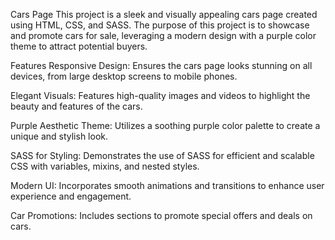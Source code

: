 Cars Page
This project is a sleek and visually appealing cars page created using HTML, CSS, and SASS. The purpose of this project is to showcase and promote cars for sale, leveraging a modern design with a purple color theme to attract potential buyers.

Features
Responsive Design: Ensures the cars page looks stunning on all devices, from large desktop screens to mobile phones.

Elegant Visuals: Features high-quality images and videos to highlight the beauty and features of the cars.

Purple Aesthetic Theme: Utilizes a soothing purple color palette to create a unique and stylish look.

SASS for Styling: Demonstrates the use of SASS for efficient and scalable CSS with variables, mixins, and nested styles.

Modern UI: Incorporates smooth animations and transitions to enhance user experience and engagement.

Car Promotions: Includes sections to promote special offers and deals on cars.
